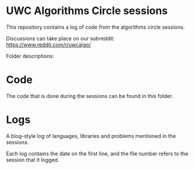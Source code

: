# UWC Algorithms Circle sessions
This repository contains a log of code from the algorithms circle sessions. 

Discussions can take place on our subreddit: https://www.reddit.com/r/uwcalgo/

Folder descriptions:

# Code
The code that is done during the sessions can be found in this folder.

# Logs
A blog-style log of languages, libraries and problems mentioned in the sessions.

Each log contains the date on the first line, and the file number refers to the session that it logged.
